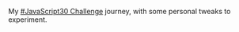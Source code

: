 My [#JavaScript30 Challenge](https://github.com/wesbos/JavaScript30) journey, with some personal tweaks to experiment.
